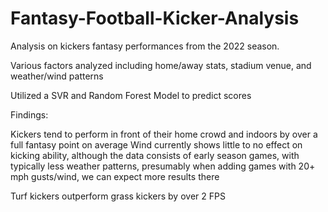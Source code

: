 # Fantasy-Football-Kicker-Analysis


Analysis on kickers fantasy performances from the 2022 season.

Various factors analyzed including home/away stats, stadium venue, and weather/wind patterns

Utilized a SVR and Random Forest Model to predict scores

Findings:

Kickers tend to perform in front of their home crowd and indoors by over a full fantasy point on average
Wind currently shows little to no effect on kicking ability, although the data consists of early season games, with typically less weather patterns, presumably when adding games with 20+ mph gusts/wind, we can expect more results there

Turf kickers outperform grass kickers by over 2 FPS 


